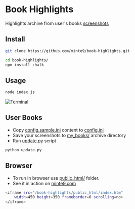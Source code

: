 # Book Highlights

Highlights archive from user's books [screenshots](https://github.com/minte9/book-highlights/tree/main/files_archive/)

## Install

~~~sh
git clone https://github.com/minte9/book-highlights.git

cd book-highlights/
npm install chalk
~~~

## Usage

~~~sh
node index.js
~~~

[![Terminal](https://www.minte9.com/lib/images/github/book-highlights/highlight_02.png)](https://www.minte9.com)

## User Books

- Copy [config.sample.ini](https://github.com/minte9/book-highlights/tree/main/config/config.sample.ini) content to [config.ini](https://github.com/minte9/book-highlights/tree/main/config/config.ini)
- Save your screenshots to [my_books/](https://github.com/minte9/book-highlights/tree/main/files_archive/my_books) archive directory
- Run [update.py](https://github.com/minte9/book-highlights/blob/main/update.py) script 

~~~sh
python update.py
~~~

## Browser

- To run in browser use [public_html/](https://github.com/minte9/book-highlights/tree/main/public_html) folder.
- See it in action on [minte9.com](https://www.minte9.com)

~~~sh
<iframe src="/book-highlights/public_html/index.htm" 
    width=450 height=350 frameborder=0 scrolling=no>
</iframe>
~~~
